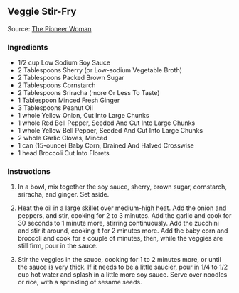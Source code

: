 ## Veggie Stir-Fry

Source: [The Pioneer Woman](https://thepioneerwoman.com/cooking/veggie-stir-fry/)

### Ingredients

- 1/2 cup Low Sodium Soy Sauce
- 2 Tablespoons Sherry (or Low-sodium Vegetable Broth)
- 2 Tablespoons Packed Brown Sugar
- 2 Tablespoons Cornstarch
- 2 Tablespoons Sriracha (more Or Less To Taste)
- 1 Tablespoon Minced Fresh Ginger
- 3 Tablespoons Peanut Oil
- 1 whole Yellow Onion, Cut Into Large Chunks
- 1 whole Red Bell Pepper, Seeded And Cut Into Large Chunks
- 1 whole Yellow Bell Pepper, Seeded And Cut Into Large Chunks
- 2 whole Garlic Cloves, Minced
- 1 can (15-ounce) Baby Corn, Drained And Halved Crosswise
- 1 head Broccoli Cut Into Florets

### Instructions

1. In a bowl, mix together the soy sauce, sherry, brown sugar, cornstarch, sriracha, and ginger. Set aside.

2. Heat the oil in a large skillet over medium-high heat. Add the onion and peppers, and stir, cooking for 2 to 3 minutes. Add the garlic and cook for 30 seconds to 1 minute more, stirring continuously. Add the zucchini and stir it around, cooking it for 2 minutes more. Add the baby corn and broccoli and cook for a couple of minutes, then, while the veggies are still firm, pour in the sauce.

3. Stir the veggies in the sauce, cooking for 1 to 2 minutes more, or until the sauce is very thick. If it needs to be a little saucier, pour in 1/4 to 1/2 cup hot water and splash in a little more soy sauce. Serve over noodles or rice, with a sprinkling of sesame seeds.

